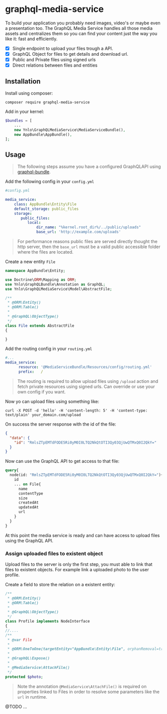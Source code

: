 # graphql-media-service

To build your application you probably need images, video's or maybe even a presentation too. 
The GraphQL Media Service handles all those media assets and centralizes them so you can find your content 
just the way you like it: fast and efficiently. 

- [X] Single endpoint to upload your files trough a API.
- [X] GraphQL Object for files to get details and download url.
- [X] Public and Private files using signed urls
- [X] Direct relations between files and entities

## Installation

Install using composer:

    composer require graphql-media-service
    
Add in your kernel:

````php
$bundles = [
    ...
    new Ynlo\GraphQLMediaService\MediaServiceBundle(),
    new AppBundle\AppBundle(),
];    
````

## Usage

> The following steps assume you have a configured GraphQLAPI using 
[graphql-bundle](https://github.com/ynloultratech/graphql-bundle).

Add the following config in your `config.yml`

````yaml
#config.yml

media_service:
    class: AppBundle\Entity\File
    default_storage: public_files
    storage:
       public_files:
          local:
              dir_name: "%kernel.root_dir%/../public/uploads"
              base_url: 'http://example.com/uploads'
````

> For performance reasons public files are served directly thought the http server, 
then the `base_url` must be a valid public accessible folder where the files are located.

Create a new entity `File`

````php
namespace AppBundle\Entity;

use Doctrine\ORM\Mapping as ORM;
use Ynlo\GraphQLBundle\Annotation as GraphQL;
use Ynlo\GraphQLMediaService\Model\AbstractFile;

/**
 * @ORM\Entity()
 * @ORM\Table()
 *
 * @GraphQL\ObjectType()
 */
class File extends AbstractFile
{

}
````

Add the routing config in your `routing.yml`

````yaml
#...
media_service:
      resource: '@MediaServiceBundle/Resources/config/routing.yml'
      prefix:   /
````
> The routing is required to allow upload files using `/upload` action and fetch private
resources using signed urls. Can override or use your own config if you want.

Now yo can upload files using something like:

    curl -X POST -d 'hello' -H 'content-length: 5' -H 'content-type: text/plain' your_domain.com/upload

On success the server response with the id of the file:

````json
{
  "data": {
    "id": "RmlsZTpEMTdFODE5Ri0yM0I0LTQ2NkQtOTI3Qy03QjUwQTMxQ0I2QkY="
  }
}
````

Now can use the GraphQL API to get access to that file:

````graphql
query{
  node(id: "RmlsZTpEMTdFODE5Ri0yM0I0LTQ2NkQtOTI3Qy03QjUwQTMxQ0I2QkY="){
    id
    ... on File{
      name
      contentType
      size
      createdAt
      updatedAt
      url
    }
  }
}
````

At this point the media service is ready and can have access to upload files using the GraphQL API.

### Assign uploaded files to existent object

Upload files to the server is only the first step, 
you must able to link that files to existent objects. 
For example link a uploaded photo to the user profile.

Create a field to store the relation on a existent entity:

````php
/**
 * @ORM\Entity()
 * @ORM\Table()
 *
 * @GraphQL\ObjectType()
 */
class Profile implements NodeInterface
{
//....
/**
 * @var File
 *
 * @ORM\OneToOne(targetEntity="AppBundle\Entity\File", orphanRemoval=true)
 *
 * @GraphQL\Expose()
 *
 * @MediaService\AttachFile()
 */
protected $photo;

````

> Note the annotation `@MediaService\AttachFile()` is required on properties linked to
Files in order to resolve some parameters like the `url` in runtime.

@TODO ...